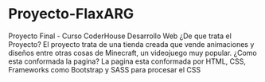 # Proyecto-FlaxARG
Proyecto Final - Curso CoderHouse Desarrollo Web
¿De que trata el Proyecto?
El proyecto trata de una tienda creada que vende animaciones y diseños entre otras cosas de Minecraft, un videojuego muy popular.
¿Como esta conformada la pagina?
La pagina esta conformada por HTML, CSS, Frameworks como Bootstrap y SASS para procesar el CSS

